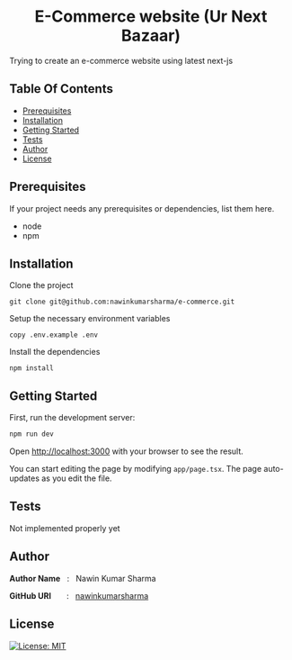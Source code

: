 <h1 align="center" style="border: 0;"> E-Commerce website (Ur Next Bazaar)</h1>

Trying to create an e-commerce website using latest next-js

## Table Of Contents

- [Prerequisites](#prerequisites)
- [Installation](#installation)
- [Getting Started](#Getting_Started)
- [Tests](#tests)
- [Author](#author)
- [License](#license)

## Prerequisites

If your project needs any prerequisites or dependencies, list them here.

- node
- npm

## Installation

Clone the project

```
git clone git@github.com:nawinkumarsharma/e-commerce.git
```

Setup the necessary environment variables

```
copy .env.example .env
```
Install the dependencies
```
npm install
```


## Getting Started

First, run the development server:

```bash
npm run dev
```

Open [http://localhost:3000](http://localhost:3000) with your browser to see the result.

You can start editing the page by modifying `app/page.tsx`. The page auto-updates as you edit the file.



## Tests

Not implemented properly yet

## Author

**Author Name** &nbsp; : &nbsp; Nawin Kumar Sharma <br>

**GitHub URI** &nbsp; &nbsp; &nbsp; : &nbsp; [nawinkumarsharma](https://github.com/nawinkumarsharma)

## License

[![License: MIT](https://img.shields.io/badge/License-MIT-red.svg)](https://opensource.org/licenses/MIT)